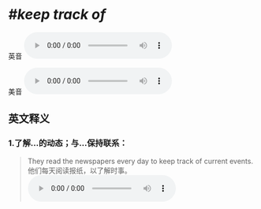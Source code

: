 # ***\#keep track of*** 
英音
<audio src="./media/keep track of1_AAC.aac" controls="controls"></audio>

美音
<audio src="./media/keep track of2_AAC.aac" controls="controls"></audio>



  

英文释义
---
### 1.**了解…的动态；与…保持联系：**  

 > They read the newspapers every day to keep track of current events.   
 > 他们每天阅读报纸，以了解时事。    
<audio src="./media/track-4.aac" controls="controls"></audio>


